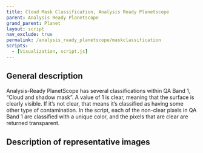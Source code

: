 ```yaml
---
title: Cloud Mask Classification, Analysis Ready Planetscope
parent: Analysis Ready Planetscope
grand_parent: Planet
layout: script
nav_exclude: true
permalink: /analysis_ready_planetscope/maskclassification
scripts:
  - [Visualization, script.js]
---
```


## General description
Analysis-Ready PlanetScope has several classifications within QA Band 1, “Cloud and shadow mask”. A value of 1 is clear, meaning that the surface is clearly visible. If it’s not clear, that means it’s classified as having some other type of contamination. In the script, each of the non-clear pixels in QA Band 1 are classified with a unique color, and the pixels that are clear are returned transparent.

## Description of representative images

